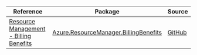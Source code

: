 | Reference | Package | Source |
|---|---|---|
|[Resource Management - Billing Benefits](resourcemanager.billingbenefits-readme.md)|[Azure.ResourceManager.BillingBenefits](https://www.nuget.org/packages/Azure.ResourceManager.BillingBenefits)|[GitHub](https://github.com/Azure/azure-sdk-for-net/blob/main/sdk/billingbenefits/Azure.ResourceManager.BillingBenefits)|
